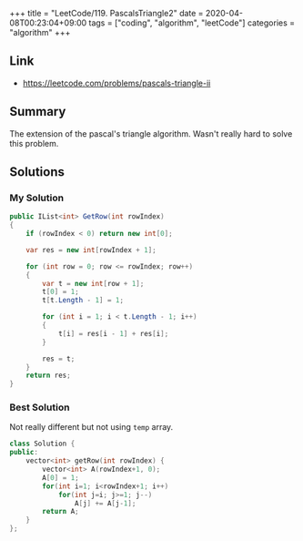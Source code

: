 +++
title = "LeetCode/119. PascalsTriangle2"
date = 2020-04-08T00:23:04+09:00
tags = ["coding", "algorithm", "leetCode"]
categories = "algorithm"
+++

<div class="description">

## Link

- https://leetcode.com/problems/pascals-triangle-ii

## Summary

The extension of the pascal's triangle algorithm. Wasn't really hard to solve this problem.

## Solutions

### My Solution

```cs
public IList<int> GetRow(int rowIndex)
{
	if (rowIndex < 0) return new int[0];

	var res = new int[rowIndex + 1];

	for (int row = 0; row <= rowIndex; row++)
	{
		var t = new int[row + 1];
		t[0] = 1;
		t[t.Length - 1] = 1;

		for (int i = 1; i < t.Length - 1; i++)
		{
			t[i] = res[i - 1] + res[i];
		}

		res = t;
	}
	return res;
}
```

### Best Solution

Not really different but not using `temp` array.

```cpp
class Solution {
public:
    vector<int> getRow(int rowIndex) {
        vector<int> A(rowIndex+1, 0);
        A[0] = 1;
        for(int i=1; i<rowIndex+1; i++)
            for(int j=i; j>=1; j--)
                A[j] += A[j-1];
        return A;
    }
};
```